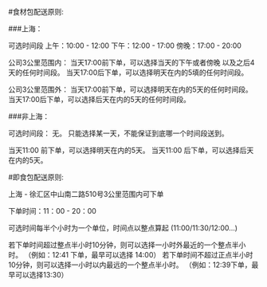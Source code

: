 #食材包配送原则:

###上海：

可选时间段
上午：10:00 - 12:00
下午：12:00 - 17:00
傍晚：17:00 - 20:00

公司3公里范围内：
当天17:00前下单，可以选择当天的下午或者傍晚 以及之后4天的任何时间段。
当天17:00后下单，可以选择明天在内的5填的任何时间段。

公司3公里范围外：
当天17:00前下单，可以选择明天在内的5天的任何时间段。
当天17:00后下单，可以选择后天在内的5天的任何时间段。

###非上海：

可选时间段： 无。
只能选择某一天，不能保证到底哪一个时间段送到。

当天11:00 前下单，可以选择明天在内的5天。
当天11:00 后下单，可以选择后天在内的5天。


#即食包配送原则:

上海 - 徐汇区中山南二路510号3公里范围内可下单

下单时间：11：00 - 20：00

可选时间每半个小时为一个单位，时间点以整点算起 (11:00/11:30/12:00…)

若下单时间超过整点半小时10分钟，则可以选择一小时外最近的一个整点半小时。
（例如：12:41 下单，最早可以选择 14:00）
若下单时间不超过正点半小时10分钟，则可以选择一小时以内最远的一个整点半小时。
（例如：12:39下单，最早可以选择13:30）



